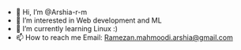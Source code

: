 - 👋 Hi, I’m @Arshia-r-m
- 👀 I’m interested in Web development and ML
- 🌱 I’m currently learning Linux :)
- 📫 How to reach me Email: Ramezan.mahmoodi.arshia@gmail.com

<!---
Arshia-r-m/Arshia-r-m is a ✨ special ✨ repository because its `README.md` (this file) appears on your GitHub profile.
You can click the Preview link to take a look at your changes.
--->
